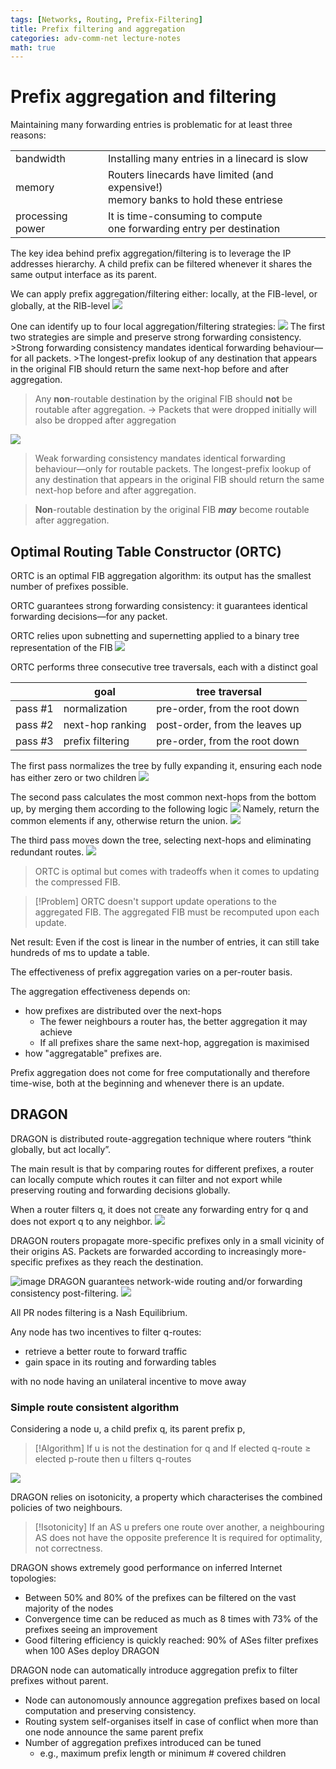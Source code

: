 ```yaml
---
tags: [Networks, Routing, Prefix-Filtering]
title: Prefix filtering and aggregation
categories: adv-comm-net lecture-notes
math: true
---
```


# Prefix aggregation and filtering

Maintaining many forwarding entries is problematic for at least three reasons:

|                  |                                                                                        |
| ---------------- | -------------------------------------------------------------------------------------- |
| bandwidth        | Installing many entries in a linecard is slow                                          |
| memory           | Routers linecards have limited (and expensive!)<br>memory banks to hold these entriese |
| processing power | It is time-consuming to compute<br>one forwarding entry per destination                |

The key idea behind prefix aggregation/filtering is to leverage the IP addresses hierarchy. A child prefix can be filtered whenever it shares the same output interface as its parent.

We can apply prefix aggregation/filtering either: locally, at the FIB-level, or globally, at the RIB-level ![](/assets/img/ScreenShot%202024-01-03%20at%2022.56.10.png)

One can identify up to four local aggregation/filtering strategies: ![](/assets/img/ScreenShot%202024-01-03%20at%2022.56.48.png) The first two strategies are simple and preserve strong forwarding consistency. >Strong forwarding consistency mandates identical forwarding behaviour—for all packets. >The longest-prefix lookup of any destination that appears in the original FIB should return the same next-hop
before and after aggregation.

> Any **non**-routable destination by the original FIB should **not** be routable after aggregation. -> Packets that were dropped initially will also be dropped after aggregation

![](/assets/img/ScreenShot%202024-01-03%20at%2022.57.04.png)

> Weak forwarding consistency mandates identical forwarding behaviour—only for routable packets. The longest-prefix lookup of any destination that appears in the original FIB should return the same next-hop before and after aggregation.

> **Non**-routable destination by the original FIB _**may**_ become routable after aggregation.

## Optimal Routing Table Constructor (ORTC)

ORTC is an optimal FIB aggregation algorithm: its output has the smallest number of prefixes possible.

ORTC guarantees strong forwarding consistency: it guarantees identical forwarding decisions—for any packet.

ORTC relies upon subnetting and supernetting applied to a binary tree representation of the FIB ![](/assets/img/ScreenShot%202024-01-03%20at%2023.01.34.png)

ORTC performs three consecutive tree traversals, each with a distinct goal

|         | goal             | tree traversal                 |
| ------- | ---------------- | ------------------------------ |
| pass #1 | normalization    | pre-order, from the root down  |
| pass #2 | next-hop ranking | post-order, from the leaves up |
| pass #3 | prefix filtering | pre-order, from the root down  |

The first pass normalizes the tree by fully expanding it, ensuring each node has either zero or two children ![](/assets/img/ScreenShot%202024-01-03%20at%2023.07.38.png)

The second pass calculates the most common next-hops from the bottom up, by merging them according to the following logic ![](/assets/img/ScreenShot%202024-01-03%20at%2023.08.26.png) Namely, return the common elements if any, otherwise return the union. ![](/assets/img/ScreenShot%202024-01-03%20at%2023.12.12.png)

The third pass moves down the tree, selecting next-hops and eliminating redundant routes. ![](/assets/img/ScreenShot%202024-01-03%20at%2023.12.34.png)

> ORTC is optimal but comes with tradeoffs when it comes to updating the compressed FIB.

> [!Problem] ORTC doesn't support update operations to the aggregated FIB. The aggregated FIB must be recomputed upon each update.

Net result: Even if the cost is linear in the number of entries, it can still take hundreds of ms to update a table.

The effectiveness of prefix aggregation varies on a per-router basis.

The aggregation effectiveness depends on:

- how prefixes are distributed over the next-hops
  - The fewer neighbours a router has, the better aggregation it may achieve
  - If all prefixes share the same next-hop, aggregation is maximised
- how "aggregatable" prefixes are.

Prefix aggregation does not come for free computationally and therefore time-wise, both at the beginning and whenever there is an update.

## DRAGON

DRAGON is distributed route-aggregation technique where routers “think globally, but act locally”.

The main result is that by comparing routes for different prefixes, a router can locally compute which routes it can filter and not export while preserving routing and forwarding decisions globally.

When a router filters q, it does not create any forwarding entry for q and does not export q to any neighbor. ![](/assets/img/ScreenShot%202024-01-03%20at%2023.25.41.png)

DRAGON routers propagate more-specific prefixes only in a small vicinity of their origins AS. Packets are forwarded according to increasingly more-specific prefixes as they reach the destination.

![image](/assets/img/2024-01-22-1b-Prefix-filtering-and-aggregation/ScreenShot-2023-09-29-at-23.26.21.png) DRAGON guarantees network-wide routing and/or forwarding consistency post-filtering. ![](/assets/img/ScreenShot%202024-01-03%20at%2023.26.59.png)

All PR nodes filtering is a Nash Equilibrium.

Any node has two incentives to filter q-routes:

- retrieve a better route to forward traffic
- gain space in its routing and forwarding tables

with no node having an unilateral incentive to move away

### Simple route consistent algorithm

Considering a node u, a child prefix q, its parent prefix p,

> [!Algorithm] If u is not the destination for q and If elected q-route ≥ elected p-route then u filters q-routes

![](/assets/img/ScreenShot%202024-01-03%20at%2023.45.16.png)

DRAGON relies on isotonicity, a property which characterises the combined policies of two neighbours.

> [!Isotonicity] If an AS u prefers one route over another, a neighbouring AS does not have the opposite preference It is required for optimality, not correctness.

DRAGON shows extremely good performance on inferred Internet topologies:

- Between 50% and 80% of the prefixes can be filtered on the vast majority of the nodes
- Convergence time can be reduced as much as 8 times with 73% of the prefixes seeing an improvement
- Good filtering efficiency is quickly reached: 90% of ASes filter prefixes when 100 ASes deploy DRAGON

DRAGON node can automatically introduce aggregation prefix to filter prefixes without parent.

- Node can autonomously announce aggregation prefixes based on local computation and preserving consistency.
- Routing system self-organises itself in case of conflict when more than one node announce the same parent prefix
- Number of aggregation prefixes introduced can be tuned
  - e.g., maximum prefix length or minimum # covered children
